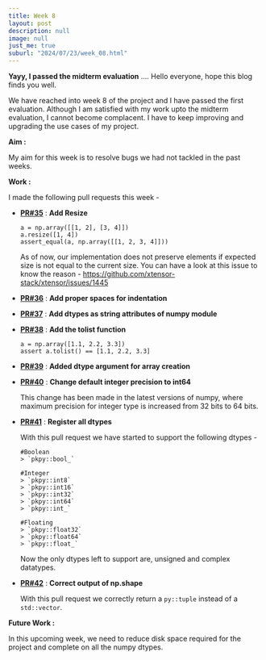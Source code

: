 ```yaml
---
title: Week 8
layout: post
description: null
image: null
just_me: true
suburl: "2024/07/23/week_08.html"
---
```

**Yayy, I passed the midterm evaluation**
.... Hello everyone, hope this blog finds you well.

We have reached into week 8 of the project and I have passed the first evaluation. Although I am satisfied with my work upto the midterm evaluation, I cannot become complacent. I have to keep improving and upgrading the use cases of my project.

**Aim :** 

My aim for this week is to resolve bugs we had not tackled in the past weeks.

**Work :** 

I made the following pull requests this week -

- **[PR#35](https://github.com/pocketpy/gsoc-2024-dev/pull/35)** : **Add Resize**
  ```  
  a = np.array([[1, 2], [3, 4]])
  a.resize([1, 4])
  assert_equal(a, np.array([[1, 2, 3, 4]]))
  ```
  As of now, our implementation does not preserve elements if expected size is not equal to the current size.
  You can have a look at this issue to know the reason - https://github.com/xtensor-stack/xtensor/issues/1445 
  
- **[PR#36](https://github.com/pocketpy/gsoc-2024-dev/pull/36)** : **Add proper spaces for indentation**
- **[PR#37](https://github.com/pocketpy/gsoc-2024-dev/pull/37)** : **Add dtypes as string attributes of numpy module**
- **[PR#38](https://github.com/pocketpy/gsoc-2024-dev/pull/38)** : **Add the tolist function**
  
  ```
  a = np.array([1.1, 2.2, 3.3])
  assert a.tolist() == [1.1, 2.2, 3.3]
  ```
  
- **[PR#39](https://github.com/pocketpy/gsoc-2024-dev/pull/39)** : **Added dtype argument for array creation**
- **[PR#40](https://github.com/pocketpy/gsoc-2024-dev/pull/40)** : **Change default integer precision to int64**

  This change has been made in the latest versions of numpy, where maximum precision for integer type is increased from 32 bits to 64 bits.
- **[PR#41](https://github.com/pocketpy/gsoc-2024-dev/pull/41)** : **Register all dtypes**

  With this pull request we have started to support the following dtypes -
  
  ```
  #Boolean
  > `pkpy::bool_`
  
  #Integer
  > `pkpy::int8`
  > `pkpy::int16`
  > `pkpy::int32`
  > `pkpy::int64`
  > `pkpy::int_`
  
  #Floating
  > `pkpy::float32`
  > `pkpy::float64`
  > `pkpy::float_`
  ```

  Now the only dtypes left to support are, unsigned and complex datatypes.

- **[PR#42](https://github.com/pocketpy/gsoc-2024-dev/pull/42)** : **Correct output of np.shape**

  With this pull request we correctly return a `py::tuple` instead of a `std::vector`.
  
**Future Work :**

In this upcoming week, we need to reduce disk space required for the project and complete on all the numpy dtypes.
